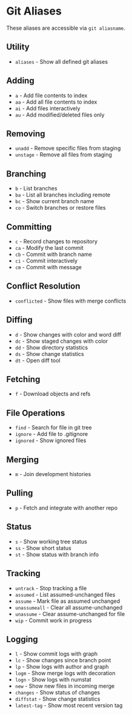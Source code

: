 # Git Aliases

These aliases are accessible via `git aliasname`.

## Utility
- `aliases` - Show all defined git aliases

## Adding
- `a` - Add file contents to index
- `aa` - Add all file contents to index
- `ai` - Add files interactively
- `au` - Add modified/deleted files only

## Removing
- `unadd` - Remove specific files from staging
- `unstage` - Remove all files from staging

## Branching
- `b` - List branches
- `ba` - List all branches including remote
- `bc` - Show current branch name
- `co` - Switch branches or restore files

## Committing
- `c` - Record changes to repository
- `ca` - Modify the last commit
- `cb` - Commit with branch name
- `ci` - Commit interactively
- `cm` - Commit with message

## Conflict Resolution
- `conflicted` - Show files with merge conflicts

## Diffing
- `d` - Show changes with color and word diff
- `dc` - Show staged changes with color
- `dd` - Show directory statistics
- `ds` - Show change statistics
- `dt` - Open diff tool

## Fetching
- `f` - Download objects and refs

## File Operations
- `find` - Search for file in git tree
- `ignore` - Add file to .gitignore
- `ignored` - Show ignored files

## Merging
- `m` - Join development histories

## Pulling
- `p` - Fetch and integrate with another repo

## Status
- `s` - Show working tree status
- `ss` - Show short status
- `st` - Show status with branch info

## Tracking
- `untrack` - Stop tracking a file
- `assumed` - List assumed-unchanged files
- `assume` - Mark file as assumed unchanged
- `unassumeall` - Clear all assume-unchanged
- `unassume` - Clear assume-unchanged for file
- `wip` - Commit work in progress

## Logging
- `l` - Show commit logs with graph
- `lc` - Show changes since branch point
- `lp` - Show logs with author and graph
- `logm` - Show merge logs with decoration
- `logn` - Show logs with numstat
- `new` - Show new files in incoming merge
- `changes` - Show status of changes
- `diffstat` - Show change statistics
- `latest-tag` - Show most recent version tag
